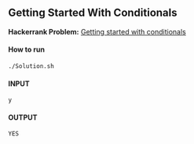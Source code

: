 ## Getting Started With Conditionals

**Hackerrank Problem:** [Getting started with conditionals](https://www.hackerrank.com/challenges/bash-tutorials---getting-started-with-conditionals/problem)

#### How to run
```
./Solution.sh
```

#### INPUT
```
y
```

#### OUTPUT
```
YES
```
